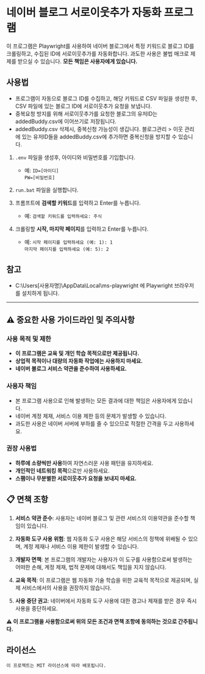 # 네이버 블로그 서로이웃추가 자동화 프로그램

이 프로그램은 Playwright를 사용하여 네이버 블로그에서 특정 키워드로 블로그 ID를 크롤링하고, 수집된 ID에 서로이웃추가를 자동화합니다.
과도한 사용은 불법 매크로 제제를 받으실 수 있습니다.
**모든 책임은 사용자에게 있습니다.**

## 사용법

*   프로그램이 자동으로 블로그 ID를 수집하고, 해당 키워드로 CSV 파일을 생성한 후, CSV 파일에 있는 블로그 ID에 서로이웃추가 요청을 보냅니다.
*   중복요청 방지를 위해 서로이웃추가를 요청한 블로그의 유저ID는 addedBuddy.csv에 이어쓰기로 저장됩니다.
*   addedBuddy.csv 삭제시, 중복신청 가능성이 생깁니다. 블로그관리 > 이웃 관리에 있는 유저ID들을 addedBuddy.csv에 추가하면 중복신청을 방지할 수 있습니다.

1.  `.env` 파일을 생성후, 아이디와 비밀번호를 기입합니다.
    *   예: 
            `ID=[아이디]`\
            `PW=[비밀번호]`

2.  `run.bat` 파일을 실행합니다.
3.  프롬프트에 **검색할 키워드**를 입력하고 Enter를 누릅니다.
    *   예: `검색할 키워드를 입력하세요: 주식`
4.  크롤링할 **시작, 마지막 페이지**를 입력하고 Enter를 누릅니다.
    *   예: 
            `시작 페이지를 입력하세요 (예: 1): 1`\
            `마지막 페이지를 입력하세요 (예: 5): 2`

## 참고

*   C:\Users\[사용자명]\AppData\Local\ms-playwright 에 Playwright 브라우저를 설치하게 됩니다.

---

## ⚠️ 중요한 사용 가이드라인 및 주의사항

### 사용 목적 및 제한
- **이 프로그램은 교육 및 개인 학습 목적으로만 제공됩니다.**
- **상업적 목적이나 대량의 자동화 작업에는 사용하지 마세요.**
- **네이버 블로그 서비스 약관을 준수하여 사용하세요.**

### 사용자 책임
- 본 프로그램 사용으로 인해 발생하는 모든 결과에 대한 책임은 사용자에게 있습니다.
- 네이버 계정 제재, 서비스 이용 제한 등의 문제가 발생할 수 있습니다.
- 과도한 사용은 네이버 서버에 부하를 줄 수 있으므로 적절한 간격을 두고 사용하세요.

### 권장 사용법
- **하루에 소량씩만 사용**하여 자연스러운 사용 패턴을 유지하세요.
- **개인적인 네트워킹 목적**으로만 사용하세요.
- **스팸이나 무분별한 서로이웃추가 요청을 보내지 마세요.**

## 📋 면책 조항

1. **서비스 약관 준수**: 사용자는 네이버 블로그 및 관련 서비스의 이용약관을 준수할 책임이 있습니다.

2. **자동화 도구 사용 위험**: 웹 자동화 도구 사용은 해당 서비스의 정책에 위배될 수 있으며, 계정 제재나 서비스 이용 제한이 발생할 수 있습니다.

3. **개발자 면책**: 본 프로그램의 개발자는 사용자가 이 도구를 사용함으로써 발생하는 어떠한 손해, 계정 제재, 법적 문제에 대해서도 책임을 지지 않습니다.

4. **교육 목적**: 이 프로그램은 웹 자동화 기술 학습을 위한 교육적 목적으로 제공되며, 실제 서비스에서의 사용을 권장하지 않습니다.

5. **사용 중단 권고**: 네이버에서 자동화 도구 사용에 대한 경고나 제재를 받은 경우 즉시 사용을 중단하세요.

**⚠️ 이 프로그램을 사용함으로써 위의 모든 조건과 면책 조항에 동의하는 것으로 간주됩니다.**

 ## 라이선스

    이 프로젝트는 MIT 라이선스에 따라 배포됩니다.